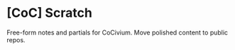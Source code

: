 <!-- status: stub; target: 150+ words -->
<!-- status: stub; target: 150+ words -->
<!-- status: stub; target: 150+ words -->
<!-- status: stub; target: 150+ words -->
<!-- status: stub; target: 150+ words -->
# [CoC] Scratch
Free-form notes and partials for CoCivium. Move polished content to public repos.






